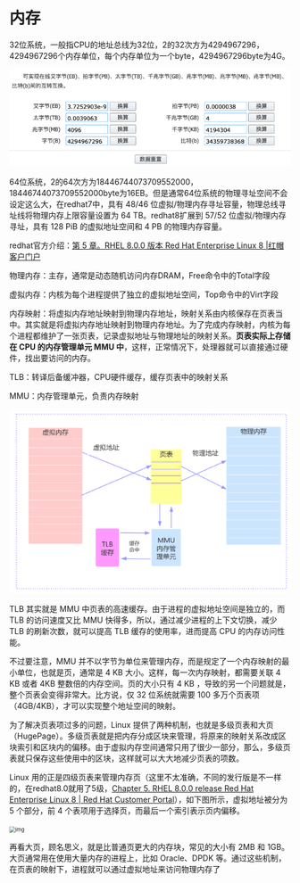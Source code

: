 

# 内存



32位系统，一般指CPU的地址总线为32位，2的32次方为4294967296，4294967296个内存单位，每个内存单位为一个byte，4294967296byte为4G。

<img src="https://raw.githubusercontent.com/yinzhipeng123/Picture_Bed/main/202206011522161.png" alt="image-20220601152227084" style="zoom:77%;" />



64位系统，2的64次方为18446744073709552000，18446744073709552000byte为16EB。但是通常64位系统的物理寻址空间不会设定这么大，在redhat7中，具有 48/46 位虚拟/物理内存寻址容量，物理总线寻址线将物理内存上限容量设置为 64 TB。redhat8扩展到 57/52 位虚拟/物理内存寻址，具有 128 PiB 的虚拟地址空间和 4 PB 的物理内存容量。

redhat官方介绍：[第 5 章。RHEL 8.0.0 版本 Red Hat Enterprise Linux 8 |红帽客户门户](https://access.redhat.com/documentation/en-us/red_hat_enterprise_linux/8/html/8.0_release_notes/rhel-8_0_0_release#virtualization)



物理内存：主存，通常是动态随机访问内存DRAM，Free命令中的Total字段

虚拟内存：内核为每个进程提供了独立的虚拟地址空间，Top命令中的Virt字段

内存映射：将虚拟内存地址映射到物理内存地址，映射关系由内核保存在页表当中。其实就是将虚拟内存地址映射到物理内存地址。为了完成内存映射，内核为每个进程都维护了一张页表，记录虚拟地址与物理地址的映射关系。**页表实际上存储在 CPU 的内存管理单元 MMU 中**，这样，正常情况下，处理器就可以直接通过硬件，找出要访问的内存。

TLB：转译后备缓冲器，CPU硬件缓存，缓存页表中的映射关系

MMU：内存管理单元，负责内存映射



![](https://raw.githubusercontent.com/yinzhipeng123/Picture_Bed/main/202206011614990.png)





TLB 其实就是 MMU 中页表的高速缓存。由于进程的虚拟地址空间是独立的，而 TLB 的访问速度又比 MMU 快得多，所以，通过减少进程的上下文切换，减少 TLB 的刷新次数，就可以提高 TLB 缓存的使用率，进而提高 CPU 的内存访问性能。

不过要注意，MMU 并不以字节为单位来管理内存，而是规定了一个内存映射的最小单位，也就是页，通常是 4 KB 大小。这样，每一次内存映射，都需要关联 4 KB 或者 4KB 整数倍的内存空间。页的大小只有 4 KB ，导致的另一个问题就是，整个页表会变得非常大。比方说，仅 32 位系统就需要 100 多万个页表项（4GB/4KB），才可以实现整个地址空间的映射。

为了解决页表项过多的问题，Linux 提供了两种机制，也就是多级页表和大页（HugePage）。多级页表就是把内存分成区块来管理，将原来的映射关系改成区块索引和区块内的偏移。由于虚拟内存空间通常只用了很少一部分，那么，多级页表就只保存这些使用中的区块，这样就可以大大地减少页表的项数。

Linux 用的正是四级页表来管理内存页（这里不太准确，不同的发行版是不一样的，在redhat8.0就用了5级，[Chapter 5. RHEL 8.0.0 release Red Hat Enterprise Linux 8 | Red Hat Customer Portal](https://access.redhat.com/documentation/en-us/red_hat_enterprise_linux/8/html/8.0_release_notes/rhel-8_0_0_release#virtualization)），如下图所示，虚拟地址被分为 5 个部分，前 4 个表项用于选择页，而最后一个索引表示页内偏移。

<img src="https://static001.geekbang.org/resource/image/b5/25/b5c9179ac64eb5c7ca26448065728325.png" alt="img" style="zoom:67%;" />

再看大页，顾名思义，就是比普通页更大的内存块，常见的大小有 2MB 和 1GB。大页通常用在使用大量内存的进程上，比如 Oracle、DPDK 等。通过这些机制，在页表的映射下，进程就可以通过虚拟地址来访问物理内存了

